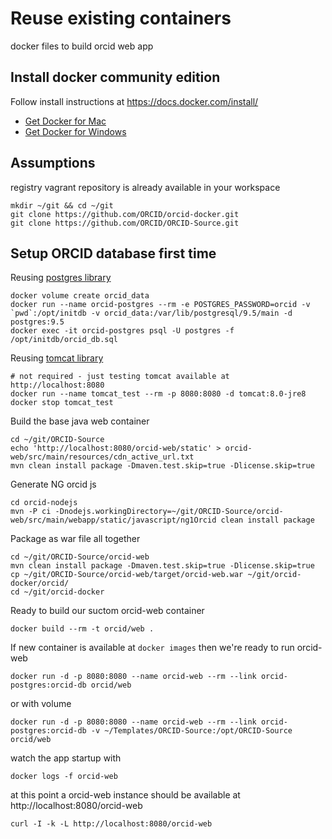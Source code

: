 # Reuse existing containers

docker files to build orcid web app

## Install docker community edition

Follow install instructions at https://docs.docker.com/install/

* [Get Docker for Mac](https://download.docker.com/mac/stable/Docker.dmg)
* [Get Docker for Windows](https://download.docker.com/win/stable/Docker%20for%20Windows%20Installer.exe)

## Assumptions

registry vagrant repository is already available in your workspace

    mkdir ~/git && cd ~/git
    git clone https://github.com/ORCID/orcid-docker.git
    git clone https://github.com/ORCID/ORCID-Source.git

## Setup ORCID database first time

Reusing [postgres library](https://docs.docker.com/samples/library/postgres/)

    docker volume create orcid_data
    docker run --name orcid-postgres --rm -e POSTGRES_PASSWORD=orcid -v `pwd`:/opt/initdb -v orcid_data:/var/lib/postgresql/9.5/main -d postgres:9.5
    docker exec -it orcid-postgres psql -U postgres -f /opt/initdb/orcid_db.sql

Reusing [tomcat library](https://docs.docker.com/samples/library/tomcat/)

    # not required - just testing tomcat available at http://localhost:8080
    docker run --name tomcat_test --rm -p 8080:8080 -d tomcat:8.0-jre8
    docker stop tomcat_test

Build the base java web container

    cd ~/git/ORCID-Source
    echo 'http://localhost:8080/orcid-web/static' > orcid-web/src/main/resources/cdn_active_url.txt
    mvn clean install package -Dmaven.test.skip=true -Dlicense.skip=true

Generate NG orcid js

    cd orcid-nodejs
    mvn -P ci -Dnodejs.workingDirectory=~/git/ORCID-Source/orcid-web/src/main/webapp/static/javascript/ng1Orcid clean install package

Package as war file all together

    cd ~/git/ORCID-Source/orcid-web
    mvn clean install package -Dmaven.test.skip=true -Dlicense.skip=true
    cp ~/git/ORCID-Source/orcid-web/target/orcid-web.war ~/git/orcid-docker/orcid/
    cd ~/git/orcid-docker

Ready to build our suctom orcid-web container

    docker build --rm -t orcid/web .

If new container is available at `docker images` then we're ready to run orcid-web

    docker run -d -p 8080:8080 --name orcid-web --rm --link orcid-postgres:orcid-db orcid/web

or with volume

    docker run -d -p 8080:8080 --name orcid-web --rm --link orcid-postgres:orcid-db -v ~/Templates/ORCID-Source:/opt/ORCID-Source orcid/web

watch the app startup with

    docker logs -f orcid-web

at this point a orcid-web instance should be available at http://localhost:8080/orcid-web

    curl -I -k -L http://localhost:8080/orcid-web







